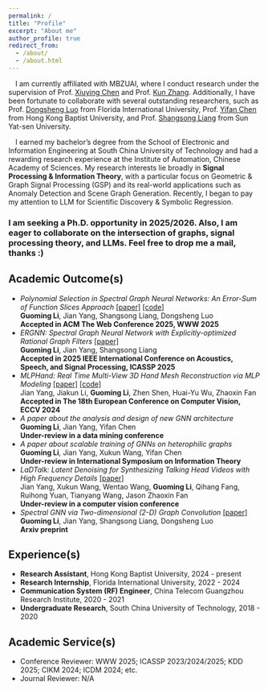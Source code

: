 ```yaml
---
permalink: /
title: "Profile"
excerpt: "About me"
author_profile: true
redirect_from: 
  - /about/
  - /about.html
---
```

&emsp;I am currently affiliated with MBZUAI, where I conduct research under the supervision of Prof. [Xiuying Chen](https://iriscxy.github.io/) and Prof. [Kun Zhang](https://www.andrew.cmu.edu/user/kunz1/). Additionally, I have been fortunate to collaborate with several outstanding researchers, such as Prof. [Dongsheng Luo](https://users.cs.fiu.edu/~dluo/) from Florida International University, Prof. [Yifan Chen](https://ychen-stat-ml.github.io/) from Hong Kong Baptist University, and Prof. [Shangsong Liang](https://cse.sysu.edu.cn/teacher/LiangShangsong) from Sun Yat-sen University.

&emsp;I earned my bachelor’s degree from the School of Electronic and Information Engineering at South China University of Technology and had a rewarding research experience at the Institute of Automation, Chinese Academy of Sciences. My research interests lie broadly in **Signal Processing & Information Theory**, with a particular focus on Geometric & Graph Signal Processing (GSP) and its real-world applications such as Anomaly Detection and Scene Graph Generation. Recently, I began to pay my attention to LLM for Scientific Discovery & Symbolic Regression.  

### **I am seeking a Ph.D. opportunity in 2025/2026. Also, I am eager to collaborate on the intersection of graphs, signal processing theory, and LLMs. Feel free to drop me a mail, thanks :)**

Academic Outcome(s)
-----  
* *Polynomial Selection in Spectral Graph Neural Networks: An Error-Sum of Function Slices Approach* [[paper]](https://arxiv.org/abs/2404.15354) [[code]](https://github.com/vasile-paskardlgm/TFGNN)  
**Guoming Li**, Jian Yang, Shangsong Liang, Dongsheng Luo  
**Accepted in ACM The Web Conference 2025, WWW 2025**  
* *ERGNN: Spectral Graph Neural Network with Explicitly-optimized Rational Graph Filters* [[paper]](https://arxiv.org/abs/2412.19106)  
**Guoming Li**, Jian Yang, Shangsong Liang  
**Accepted in 2025 IEEE International Conference on Acoustics, Speech, and Signal Processing, ICASSP 2025**  
* *MLPHand: Real Time Multi-View 3D Hand Mesh Reconstruction via MLP Modeling* [[paper]](https://link.springer.com/chapter/10.1007/978-3-031-72904-1_24) [[code]](https://github.com/jackyyang9/MLPHand)  
Jian Yang, Jiakun Li, **Guoming Li**, Zhen Shen, Huai-Yu Wu, Zhaoxin Fan  
**Accepted in The 18th European Conference on Computer Vision, ECCV 2024**
* *A paper about the analysis and design of new GNN architecture*  
**Guoming Li**, Jian Yang, Yifan Chen  
**Under-review in a data mining conference**  
* *A paper about scalable training of GNNs on heterophilic graphs*  
**Guoming Li**, Jian Yang, Xukun Wang, Yifan Chen  
**Under-review in International Symposium on Information Theory**
* *LaDTalk: Latent Denoising for Synthesizing Talking Head Videos with High Frequency Details* [[paper]](https://arxiv.org/abs/2410.00990)  
Jian Yang, Xukun Wang, Wentao Wang, **Guoming Li**, Qihang Fang, Ruihong Yuan, Tianyang Wang, Jason Zhaoxin Fan  
**Under-review in a computer vision conference**  
* *Spectral GNN via Two-dimensional (2-D) Graph Convolution* [[paper]](https://arxiv.org/abs/2404.04559)  
**Guoming Li**, Jian Yang, Shangsong Liang, Dongsheng Luo  
**Arxiv preprint**  

Experience(s)
-----  
* **Research Assistant**, Hong Kong Baptist University, 2024 - present  
* **Research Internship**, Florida International University, 2022 - 2024  
* **Communication System (RF) Engineer**, China Telecom Guangzhou Research Institute, 2020 - 2021  
* **Undergraduate Research**, South China University of Technology, 2018 - 2020  

Academic Service(s)
-----
* Conference Reviewer: WWW 2025; ICASSP 2023/2024/2025; KDD 2025; CIKM 2024; ICDM 2024; etc.
* Journal Reviewer: N/A
